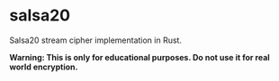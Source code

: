 # salsa20
Salsa20 stream cipher implementation in Rust.

**Warning: This is only for educational purposes. Do not use it for real world encryption.**
